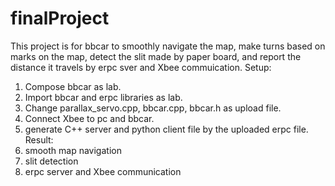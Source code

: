 # finalProject
This project is for bbcar to smoothly navigate the map, make turns based on marks on the map, detect the slit made by paper board, and report the distance it travels by erpc sver and Xbee commuication.
Setup: 
  1. Compose bbcar as lab. 
  2. Import bbcar and erpc libraries as lab. 
  3. Change parallax_servo.cpp, bbcar.cpp, bbcar.h as upload file. 
  4. Connect Xbee to pc and bbcar.
  5. generate C++ server and python client file by the uploaded erpc file.
Result:
  1. smooth map navigation
  2. slit detection
  3. erpc server and Xbee communication
